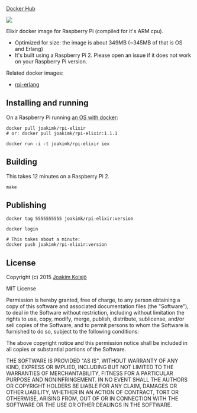 [Docker Hub](https://hub.docker.com/r/joakimk/rpi-elixir/)

![](https://s3-eu-west-1.amazonaws.com/uploads-eu.hipchat.com/10794/29896/UqWChcQoYl7vADa/Screen%20Shot%202015-11-04%20at%2018.47.27.png)

Elixir docker image for Raspberry Pi (compiled for it's ARM cpu).

* Optimized for size: the image is about 349MB (~345MB of that is OS and Erlang)
* It's built using a Raspberry Pi 2. Please open an issue if it does not work on your Raspberry Pi version.

Related docker images:

* [rpi-erlang](https://github.com/joakimk/rpi-erlang)

## Installing and running

On a Raspberry Pi running [an OS with docker](http://blog.hypriot.com/downloads/):

    docker pull joakimk/rpi-elixir
    # or: docker pull joakimk/rpi-elixir:1.1.1

    docker run -i -t joakimk/rpi-elixir iex

## Building

This takes 12 minutes on a Raspberry Pi 2.

    make

## Publishing

    docker tag 5555555555 joakimk/rpi-elixir:version

    docker login

    # This takes about a minute:
    docker push joakimk/rpi-elixir:version

## License

Copyright (c) 2015 [Joakim Kolsjö](https://twitter.com/joakimk)

MIT License

Permission is hereby granted, free of charge, to any person obtaining
a copy of this software and associated documentation files (the
"Software"), to deal in the Software without restriction, including
without limitation the rights to use, copy, modify, merge, publish,
distribute, sublicense, and/or sell copies of the Software, and to
permit persons to whom the Software is furnished to do so, subject to
the following conditions:

The above copyright notice and this permission notice shall be
included in all copies or substantial portions of the Software.

THE SOFTWARE IS PROVIDED "AS IS", WITHOUT WARRANTY OF ANY KIND,
EXPRESS OR IMPLIED, INCLUDING BUT NOT LIMITED TO THE WARRANTIES OF
MERCHANTABILITY, FITNESS FOR A PARTICULAR PURPOSE AND
NONINFRINGEMENT. IN NO EVENT SHALL THE AUTHORS OR COPYRIGHT HOLDERS BE
LIABLE FOR ANY CLAIM, DAMAGES OR OTHER LIABILITY, WHETHER IN AN ACTION
OF CONTRACT, TORT OR OTHERWISE, ARISING FROM, OUT OF OR IN CONNECTION
WITH THE SOFTWARE OR THE USE OR OTHER DEALINGS IN THE SOFTWARE.
